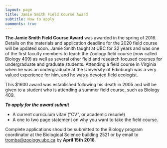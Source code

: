 ```yaml
---
layout: page
title: Jamie Smith Field Course Award
subtitle: How to apply
comments: true
---
```


**The Jamie Smith Field Course Award** was awarded in the spring of 2016.  
Details on the materials and application deadline for the 2020 field course will be updated soon.
Jamie Smith taught at UBC for 32 years and was one of the first faculty members to teach the Zoology field course (now called Biology 409) as well as several other field and research focused courses for undergraduate and graduate students. Attending a field course in Virginia when he was an undergraduate at the University of Edinburgh was a very valued experience for him, and he was a devoted field ecologist.

This $1600 award was established following his death in 2005 and will be given to a student who is attending a summer field course, such as Biology 409.

_**To apply for the award submit**_

* A current curriculum vitae ("CV", or academic resumé)
* A one to two page statement on why you want to take the field course.

Complete applications should be submitted to the Biology program coordinator at the Biological Science building 2521 or by email to tromba@zoology.ubc.ca by **April 15th 2016**. 
